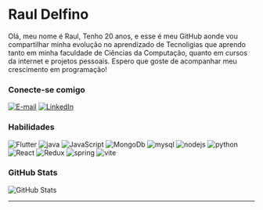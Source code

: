 # Raul Delfino
Olá, meu nome é Raul, Tenho 20 anos, e esse é meu GitHub aonde vou compartilhar minha evolução no aprendizado de Tecnoligias que aprendo tanto em minha faculdade de Ciências da Computação, quanto em cursos da internet e projetos pessoais. Espero que goste de acompanhar meu crescimento em programação!

### Conecte-se comigo
[![E-mail](https://img.shields.io/badge/-Email-000?style=for-the-badge&logo=microsoft-outlook&logoColor=E94D5F)](mailto:rauldossantoss@gmail.com)
[![LinkedIn](https://img.shields.io/badge/-LinkedIn-000?style=for-the-badge&logo=linkedin&logoColor=30A3DC)](https://www.linkedin.com/in/raul-delfino-6963461a2/)


### Habilidades
![Flutter](https://skillicons.dev/icons?i=flutter&perline=3)
![java](https://skillicons.dev/icons?i=java&perline=3)
![JavaScript](https://skillicons.dev/icons?i=js&perline=3)
![MongoDb](https://skillicons.dev/icons?i=mongodb&perline=3)
![mysql](https://skillicons.dev/icons?i=mysql&perline=3)
![nodejs](https://skillicons.dev/icons?i=nodejs&perline=3)
![python](https://skillicons.dev/icons?i=py&perline=3)
![React](https://skillicons.dev/icons?i=react&perline=3)
![Redux](https://skillicons.dev/icons?i=redux&perline=3)
![spring](https://skillicons.dev/icons?i=spring&perline=3)
![vite](https://skillicons.dev/icons?i=vite&perline=3)

### GitHub Stats
![GitHub Stats](https://github-readme-stats.vercel.app/api?username=RaulDelfino&theme=transparent&bg_color=000&border_color=30A3DC&show_icons=true&icon_color=30A3DC&title_color=E94D5F&text_color=FFF)


---
